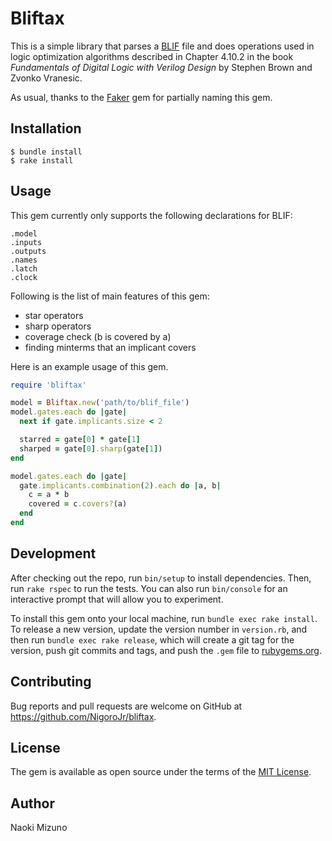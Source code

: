 # Bliftax

This is a simple library that parses a
[BLIF](https://www.ece.cmu.edu/~ee760/760docs/blif.pdf) file and does
operations used in logic optimization algorithms described in Chapter 4.10.2
in the book _Fundamentals of Digital Logic with Verilog Design_ by Stephen
Brown and Zvonko Vranesic.

As usual, thanks to the [Faker](https://github.com/stympy/faker) gem for
partially naming this gem.

## Installation

    $ bundle install
    $ rake install

## Usage

This gem currently only supports the following declarations for BLIF:

```
.model
.inputs
.outputs
.names
.latch
.clock
```

Following is the list of main features of this gem:

* star operators
* sharp operators
* coverage check (b is covered by a)
* finding minterms that an implicant covers

Here is an example usage of this gem.

```ruby
require 'bliftax'

model = Bliftax.new('path/to/blif_file')
model.gates.each do |gate|
  next if gate.implicants.size < 2

  starred = gate[0] * gate[1]
  sharped = gate[0].sharp(gate[1])
end

model.gates.each do |gate|
  gate.implicants.combination(2).each do |a, b|
    c = a * b
    covered = c.covers?(a)
  end
end
```

## Development

After checking out the repo, run `bin/setup` to install dependencies. Then,
run `rake rspec` to run the tests. You can also run `bin/console` for an
interactive prompt that will allow you to experiment.

To install this gem onto your local machine, run `bundle exec rake install`.
To release a new version, update the version number in `version.rb`, and then
run `bundle exec rake release`, which will create a git tag for the version,
push git commits and tags, and push the `.gem` file to
[rubygems.org](https://rubygems.org).

## Contributing

Bug reports and pull requests are welcome on GitHub at
https://github.com/NigoroJr/bliftax.

## License

The gem is available as open source under the terms of the [MIT
License](http://opensource.org/licenses/MIT).

## Author
Naoki Mizuno
